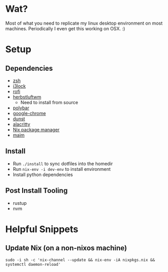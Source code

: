 # Wat?
Most of what you need to replicate my linux desktop environment on most
machines. Periodically I even get this working on OSX. :)

# Setup

## Dependencies

* [zsh](https://github.com/alacritty/alacritty)
* [i3lock](https://github.com/i3/i3lock)
* [rofi](https://github.com/davatorium/rofi)
* [herbstluftwm](https://herbstluftwm.org/)
    * Need to install from source
* [polybar](https://github.com/polybar/polybar)
* [google-chrome](https://www.google.com/intl/en_ca/chrome/)
* [dunst](https://github.com/dunst-project/dunst)
* [alacritty](https://github.com/alacritty/alacritty)
* [Nix package manager](https://nixos.org/download.html)
* [maim](https://github.com/naelstrof/maim)

## Install

* Run `./install` to sync dotfiles into the homedir
* Run `nix-env -i dev-env` to install environment
* Install python dependencies

## Post Install Tooling

* rustup
* nvm

# Helpful Snippets

## Update Nix (on a non-nixos machine)

```
sudo -i sh -c 'nix-channel --update && nix-env -iA nixpkgs.nix && systemctl daemon-reload'
```
